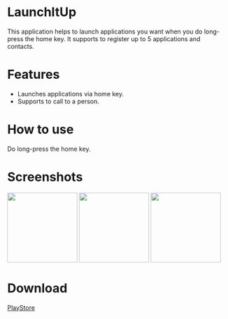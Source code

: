 # LaunchItUp
This application helps to launch applications you want when you do long-press the home key. It supports to register up to 5 applications and contacts.

# Features
- Launches applications via home key.
- Supports to call to a person.

# How to use
Do long-press the home key.

# Screenshots
<img width="160px" src="https://lh3.googleusercontent.com/4iFgHnwuRi-wq2q3GbVn_NxC0f3iWpHXOOgp-GhHdnHPg3yuGKP0zei1E4Q6JRP6oA=h900-rw"/>
<img width="160px" src="https://lh3.googleusercontent.com/TsrvPQhSFptLENeMsMeSPlg7gYnmjjQXaE8TzCo4atBGmPntVIRurLL6P09QYO4r1q0=h900-rw"/>
<img width="160px" src="https://lh3.googleusercontent.com/y_8XAsN77foUNuLgWTJ8iMItWlxKzSeHsn7sOerSZHuiwc_0gqLX0mkGrE-jC0ytYDc=h900-rw"/>

# Download
[PlayStore](https://play.google.com/store/apps/details?id=com.jeon.android.launchitup)
